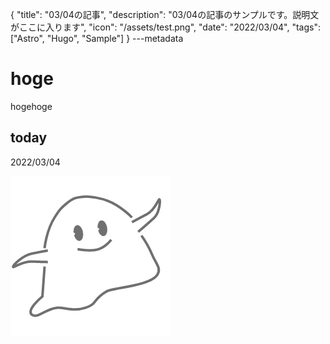 {
  "title": "03/04の記事",
  "description": "03/04の記事のサンプルです。説明文がここに入ります",
  "icon": "/assets/test.png",
  "date": "2022/03/04",
  "tags": ["Astro", "Hugo", "Sample"]
}
---metadata

# hoge
hogehoge

## today
2022/03/04

![img](/assets/test.png)